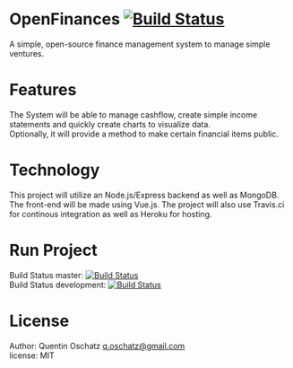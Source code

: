 # OpenFinances [![Build Status](https://travis-ci.org/Qo2770/OpenFinances.svg?branch=master)](https://travis-ci.org/Qo2770/OpenFinances)
A simple, open-source finance management system to manage simple ventures.

# Features  
The System will be able to manage cashflow, create simple income statements and quickly create charts to visualize data.  
Optionally, it will provide a method to make certain financial items public.  

# Technology  
This project will utilize an Node.js/Express backend as well as MongoDB. The front-end will be made using Vue.js. The project will also use Travis.ci for continous integration as well as Heroku for hosting.

# Run Project  

Build Status master: [![Build Status](https://travis-ci.org/Qo2770/OpenFinances.svg?branch=master)](https://travis-ci.org/Qo2770/OpenFinances)  
Build Status development: [![Build Status](https://travis-ci.org/Qo2770/OpenFinances.svg?branch=development)](https://travis-ci.org/Qo2770/OpenFinances)

# License  
Author: Quentin Oschatz <q.oschatz@gmail.com>  
license: MIT
